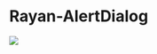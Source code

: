 # Rayan-AlertDialog

[![](https://jitpack.io/v/amirrajabzadeh/Rayan-AlertDialog.svg)](https://jitpack.io/#amirrajabzadeh/Rayan-AlertDialog)


